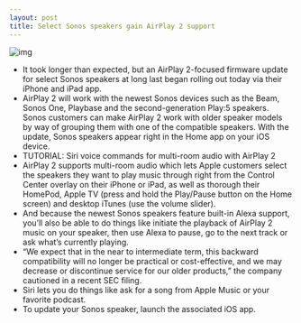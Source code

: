 ```yaml
---
layout: post
title: Select Sonos speakers gain AirPlay 2 support
---
```

![img](http://media.idownloadblog.com/wp-content/uploads/2018/06/Sonos-Beam-smart-sound-bar-002.jpg)
* It took longer than expected, but an AirPlay 2-focused firmware update for select Sonos speakers at long last began rolling out today via their iPhone and iPad app.
* AirPlay 2 will work with the newest Sonos devices such as the Beam, Sonos One, Playbase and the second-generation Play:5 speakers. Sonos customers can make AirPlay 2 work with older speaker models by way of grouping them with one of the compatible speakers. With the update, Sonos speakers appear right in the Home app on your iOS device.
* TUTORIAL: Siri voice commands for multi-room audio with AirPlay 2
* AirPlay 2 supports multi-room audio which lets Apple customers select the speakers they want to play music through right from the Control Center overlay on their iPhone or iPad, as well as thorough their HomePod, Apple TV (press and hold the Play/Pause button on the Home screen) and desktop iTunes (use the volume slider).
* And because the newest Sonos speakers feature built-in Alexa support, you’ll also be able to do things like initiate the playback of AirPlay 2 music on your speaker, then use Alexa to pause, go to the next track or ask what’s currently playing.
* “We expect that in the near to intermediate term, this backward compatibility will no longer be practical or cost-effective, and we may decrease or discontinue service for our older products,” the company cautioned in a recent SEC filing.
* Siri lets you do things like ask for a song from Apple Music or your favorite podcast.
* To update your Sonos speaker, launch the associated iOS app.


